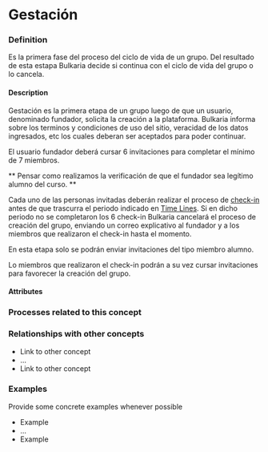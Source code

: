 Gestación
======

### Definition
Es la primera fase del proceso del ciclo de vida de un grupo. Del resultado de esta estapa Bulkaria decide si continua con el ciclo de vida del grupo o lo cancela.

#### Description
Gestación es la primera etapa de un grupo luego de que un usuario, denominado fundador, solicita la creación a la plataforma.
Bulkaria informa sobre los terminos y condiciones de uso del sitio, veracidad de los datos ingresados, etc los cuales deberan ser aceptados para poder continuar.

El usuario fundador deberá cursar 6 invitaciones para completar el mínimo de 7 miembros.

** Pensar como realizamos la verificación de que el fundador sea legítimo alumno del curso. **

Cada uno de las personas invitadas deberán realizar el proceso de [check-in](../process/check-in.md) antes de que trascurra el periodo indicado en [Time Lines](time-lines.md). Si en dicho periodo no se completaron los 6 check-in Bulkaria cancelará el proceso de creación del grupo, enviando un correo explicativo al fundador y a los miembros que realizaron el check-in hasta el momento.

En esta etapa solo se podrán enviar invitaciones del tipo miembro alumno.
 
Lo miembros que realizaron el check-in podrán a su vez cursar invitaciones para favorecer la creación del grupo.

#### Attributes

### Processes related to this concept

### Relationships with other concepts
* Link to other concept 
* ...
* Link to other concept

### Examples 

Provide some concrete examples whenever possible
* Example 
* ...
* Example
